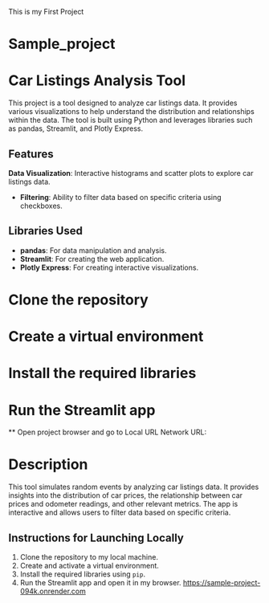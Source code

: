 This is my First Project
# Sample_project

# Car Listings Analysis Tool
This project is a tool designed to analyze car listings data. It provides various visualizations to help understand the distribution and relationships within the data. The tool is built using Python and leverages libraries such as pandas, Streamlit, and Plotly Express.

## Features
 **Data Visualization**: Interactive histograms and scatter plots to explore car listings data.
- **Filtering**: Ability to filter data based on specific criteria using checkboxes.

## Libraries Used
- **pandas**: For data manipulation and analysis.
- **Streamlit**: For creating the web application.
- **Plotly Express**: For creating interactive visualizations.

# Clone the repository
# Create a virtual environment
# Install the required libraries
# Run the Streamlit app
** Open project browser and go to Local URL
  Network URL: 

# Description

This tool simulates random events by analyzing car listings data. It provides insights into the distribution of car prices, the relationship between car prices and odometer readings, and other relevant metrics. The app is interactive and allows users to filter data based on specific criteria.

## Instructions for Launching Locally
1. Clone the repository to my local machine.
2. Create and activate a virtual environment.
3. Install the required libraries using `pip`.
4. Run the Streamlit app and open it in my browser.
https://sample-project-094k.onrender.com

